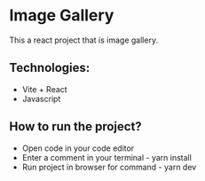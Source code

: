 # Image Gallery

This a react project that is image gallery.

## Technologies:

- Vite + React
- Javascript

## How to run the project?

- Open code in your code editor
- Enter a comment in your terminal - yarn install
- Run project in browser for command - yarn dev
